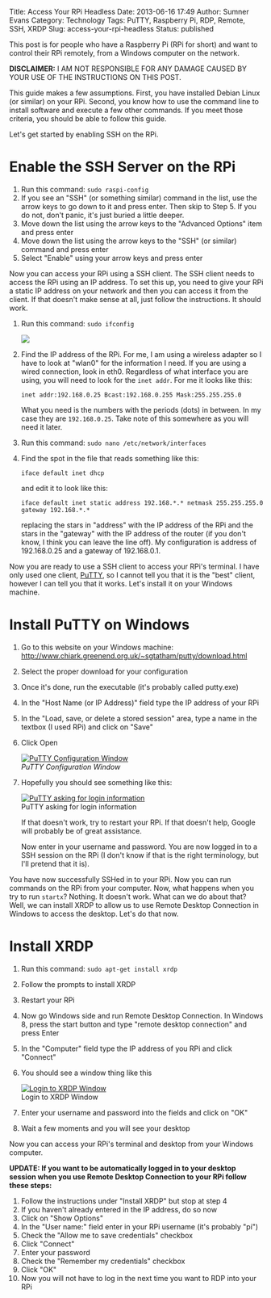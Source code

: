 Title: Access Your RPi Headless
Date: 2013-06-16 17:49
Author: Sumner Evans
Category: Technology
Tags: PuTTY, Raspberry Pi, RDP, Remote, SSH, XRDP
Slug: access-your-rpi-headless
Status: published

This post is for people who have a Raspberry Pi (RPi for short) and want to
control their RPi remotely, from a Windows computer on the network.

**DISCLAIMER:** I AM NOT RESPONSIBLE FOR ANY DAMAGE CAUSED BY YOUR USE OF THE
INSTRUCTIONS ON THIS POST.

This guide makes a few assumptions. First, you have installed Debian Linux (or
similar) on your RPi.  Second, you know how to use the command line to install
software and execute a few other commands. If you meet those criteria, you
should be able to follow this guide.

Let's get started by enabling SSH on the RPi.

Enable the SSH Server on the RPi
================================

1.  Run this command: `sudo raspi-config`
2.  If you see an "SSH" (or something similar) command in the list, use the
    arrow keys to go down to it and press enter. Then skip to Step 5. If you do
    not, don't panic, it's just buried a little deeper.
3.  Move down the list using the arrow keys to the "Advanced Options" item and
    press enter
4.  Move down the list using the arrow keys to the "SSH" (or similar) command
    and press enter
5.  Select "Enable" using your arrow keys and press enter

Now you can access your RPi using a SSH client. The SSH client needs to access
the RPi using an IP address. To set this up, you need to give your RPi a static
IP address on your network and then you can access it from the client. If that
doesn't make sense at all, just follow the instructions. It should work.

1.  Run this command: `sudo ifconfig`

    [![]({static}/images/technology/putty-to-rpi-1.png)]({static}images/technology/putty-to-rpi-1.png)

2.  Find the IP address of the RPi. For me, I am using a wireless adapter so I
    have to look at "wlan0" for the information I need. If you are using a wired
    connection, look in eth0. Regardless of what interface you are using, you
    will need to look for the `inet addr`. For me it looks like this:

        inet addr:192.168.0.25 Bcast:192.168.0.255 Mask:255.255.255.0

    What you need is the numbers with the periods (dots) in between. In my case
    they are `192.168.0.25`. Take note of this somewhere as you will need it
    later.

3.  Run this command: `sudo nano /etc/network/interfaces`
4.  Find the spot in the file that reads something like this:

        iface default inet dhcp

    and edit it to look like this:

        iface default inet static address 192.168.*.* netmask 255.255.255.0 gateway 192.168.*.*

    replacing the stars in "address" with the IP address of the RPi and the
    stars in the "gateway" with the IP address of the router (if you don't know,
    I think you can leave the line off). My configuration is address of
    192.168.0.25 and a gateway of 192.168.0.1.

Now you are ready to use a SSH client to access your RPi's terminal. I have only
used one client,
[PuTTY](http://www.chiark.greenend.org.uk/~sgtatham/putty/download.html
"PuTTY"), so I cannot tell you that it is the "best" client, however I can tell
you that it works. Let's install it on your Windows machine.

Install PuTTY on Windows
========================

1.  Go to this website on your Windows machine:
    <http://www.chiark.greenend.org.uk/~sgtatham/putty/download.html>
2.  Select the proper download for your configuration
3.  Once it's done, run the executable (it's probably called putty.exe)
4.  In the "Host Name (or IP Address)" field type the IP address of your RPi
5.  In the "Load, save, or delete a stored session" area, type a name in the
    textbox (I used RPi) and click on "Save"
6.  Click Open

    [![PuTTY Configuration
    Window]({static}/images/technology/putty-config-1.png)
    ]({static}/images/technology/putty-config-1.png)<br>
    *PuTTY Configuration Window*

7.  Hopefully you should see something like this:

    [![PuTTY asking for login
    information]({static}/images/technology/login-as-putty-1.png)
    ]({static}/images/technology/login-as-putty-1.png)<br>
    PuTTY asking for login information

    If that doesn't work, try to restart your RPi. If that doesn't help, Google
    will probably be of great assistance.

    Now enter in your username and password. You are now logged in to a SSH
    session on the RPi (I don't know if that is the right terminology, but I'll
    pretend that it is).

You have now successfully SSHed in to your RPi. Now you can run commands on the
RPi from your computer. Now, what happens when you try to run `startx`? Nothing.
It doesn't work. What can we do about that? Well, we can install XRDP to allow
us to use Remote Desktop Connection in Windows to access the desktop. Let's do
that now.

Install XRDP
============

1.  Run this command: `sudo apt-get install xrdp`
2.  Follow the prompts to install XRDP
3.  Restart your RPi
4.  Now go Windows side and run Remote Desktop Connection. In Windows 8, press
    the start button and type "remote desktop connection" and press Enter
5.  In the "Computer" field type the IP address of you RPi and click "Connect"
6.  You should see a window thing like this

    [![Login to XRDP Window]({static}/images/technology/login-to-xrdp-1.png)
    ]({static}/images/technology/login-to-xrdp-1.png)<br>
    Login to XRDP Window
7.  Enter your username and password into the fields and click on "OK"
8.  Wait a few moments and you will see your desktop

Now you can access your RPi's terminal and desktop from your Windows computer.

**UPDATE: If you want to be automatically logged in to your desktop session when
you use Remote Desktop Connection to your RPi follow these steps:**

1.  Follow the instructions under "Install XRDP" but stop at step 4
2.  If you haven't already entered in the IP address, do so now
3.  Click on "Show Options"
4.  In the "User name:" field enter in your RPi username (it's probably "pi")
5.  Check the "Allow me to save credentials" checkbox
6.  Click "Connect"
7.  Enter your password
8.  Check the "Remember my credentials" checkbox
9.  Click "OK"
10. Now you will not have to log in the next time you want to RDP into your RPi
